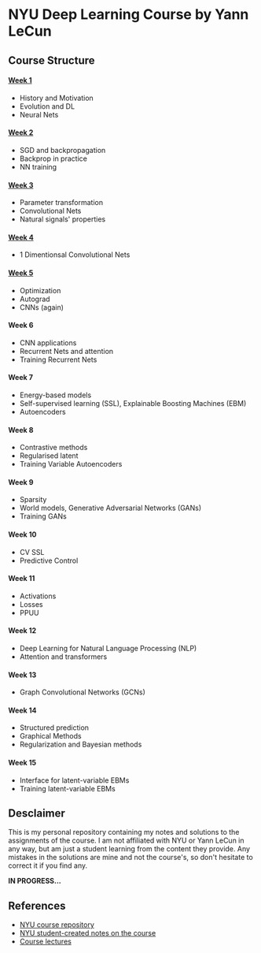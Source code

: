 # NYU Deep Learning Course by Yann LeCun

## Course Structure
#### [Week 1](Week%201/)
- History and Motivation
- Evolution and DL
- Neural Nets
#### [Week 2](Week%202/)
- SGD and backpropagation
- Backprop in practice
- NN training
#### [Week 3](Week%203/)
- Parameter transformation
- Convolutional Nets
- Natural signals' properties
#### [Week 4](Week%204/)
- 1 Dimentionsal Convolutional Nets
#### [Week 5](Week%205/)
- Optimization
- Autograd
- CNNs (again)
#### Week 6
- CNN applications
- Recurrent Nets and attention
- Training Recurrent Nets
#### Week 7
- Energy-based models
- Self-supervised learning (SSL), Explainable Boosting Machines (EBM)
- Autoencoders
#### Week 8
- Contrastive methods
- Regularised latent
- Training Variable Autoencoders
#### Week 9
- Sparsity
- World models, Generative Adversarial Networks (GANs)
- Training GANs
#### Week 10
- CV SSL
- Predictive Control
#### Week 11
- Activations
- Losses
- PPUU
#### Week 12
- Deep Learning for Natural Language Processing (NLP)
- Attention and transformers
#### Week 13
- Graph Convolutional Networks (GCNs)
#### Week 14
- Structured prediction
- Graphical Methods
- Regularization and Bayesian methods
#### Week 15
- Interface for latent-variable EBMs
- Training latent-variable EBMs 

## Desclaimer
This is my personal repository containing my notes and solutions to the assignments of the course. I am not affiliated with NYU or Yann LeCun in any way, but am just a student learning from the content they provide. Any mistakes in the solutions are mine and not the course's, so don't hesitate to correct it if you find any.

__IN PROGRESS...__

## References
* [NYU course repository](https://github.com/atcold/pytorch-Deep-Learning/)
* [NYU student-created notes on the course](https://atcold.github.io/pytorch-Deep-Learning/en/week01/01-1/)
* [Course lectures](https://youtube.com/playlist?list=PLLHTzKZzVU9eaEyErdV26ikyolxOsz6mq)